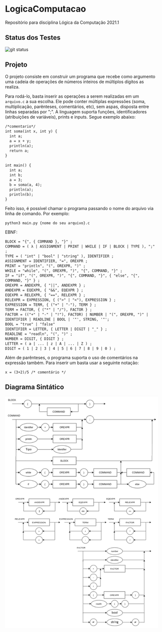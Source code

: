 # LogicaComputacao
Repositório para disciplina Lógica da Computação 2021.1

## Status dos Testes

![git status](http://3.129.230.99/svg/lucasmuchaluat/LogicaComputacao/)

## Projeto

O projeto consiste em construir um programa que recebe como argumento uma cadeia de operações de números inteiros de múltiplos dígitos as realiza. 

Para rodá-lo, basta inserir as operações a serem realizadas em um ```arquivo.c``` a sua escolha. Ele pode conter múltiplas expressões (soma, multiplicação, parênteses, comentários, etc), sem aspas, disposta entre linhas separadas por ";". A linguagem suporta funções, identificadores (atribuições de variáveis), prints e inputs. Segue exemplo abaixo:

```
/*comentario*/
int soma(int x, int y) {
  int a;
  a = x + y;
  println(a);
  return a;
}

int main() {
  int a;
  int b;
  a = 3;
  b = soma(a, 4);
  println(a);
  println(b);
}
```

Feito isso, é possível chamar o programa passando o nome do arquivo via linha de comando. Por exemplo:

```
python3 main.py {nome do seu arquivo}.c
```

EBNF:

```
BLOCK = "{", { COMMAND }, "}" ;
COMMAND = ( λ | ASSIGNMENT | PRINT | WHILE | IF | BLOCK | TYPE ), ";" ;
TYPE = ( "int" | "bool" | "string" ), IDENTIFIER ; 
ASSIGNMENT = IDENTIFIER, "=", OREXPR ;
PRINT = "println", "(", OREXPR, ")" ;
WHILE = "while", "(", OREXPR, ")", "{", COMMAND, "}" ;
IF = "if", "(", OREXPR, ")", "{", COMMAND, "}", { "else", "{", COMMAND, "}" } ;
OREXPR = ANDEXPR, { "||", ANDEXPR } ;
ANDEXPR = EQEXPR, { "&&", EQEXPR } ;
EQEXPR = RELEXPR, { "==", RELEXPR } ;
RELEXPR = EXPRESSION, { (">" | "<"), EXPRESSION } ;
EXPRESSION = TERM, { ("+" | "-"), TERM } ;
TERM = FACTOR, { ("*" | "/"), FACTOR } ;
FACTOR = (("+" | "-" | "!"), FACTOR) | NUMBER | "(", OREXPR, ")" | IDENTIFIER | READLINE | BOOL | '"', STRING, '"';
BOOL = "true" | "false"
IDENTIFIER = LETTER, { LETTER | DIGIT | "_" } ;
READLINE = "readln", "(", ")" ;
NUMBER = DIGIT, { DIGIT } ;
LETTER = ( a | ... | z | A | ... | Z ) ;
DIGIT = ( 1 | 2 | 3 | 4 | 5 | 6 | 7 | 8 | 9 | 0 ) ; 
```

Além de parênteses, o programa suporta o uso de comentários na expressão também. Para inserir um basta usar a seguinte notação:

```
x = (3+2)/5 /* comentário */
```

## Diagrama Sintático

![alt text](./DiagramaSintatico.png)
